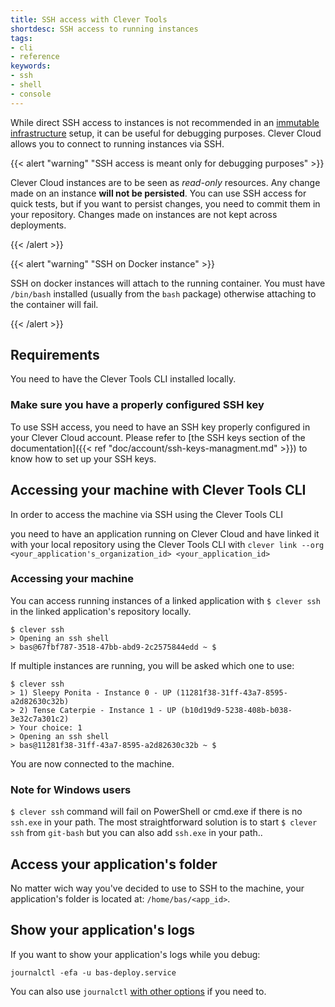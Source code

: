 ```yaml
---
title: SSH access with Clever Tools
shortdesc: SSH access to running instances
tags:
- cli
- reference
keywords:
- ssh
- shell
- console
---
```


While direct SSH access to instances is not recommended in an [immutable infrastructure](https://boxfuse.com/blog/no-ssh.html) setup, it can be useful for debugging purposes. Clever Cloud allows you to connect to running instances via SSH.

{{< alert "warning" "SSH access is meant only for debugging purposes" >}}
    <p>
    Clever Cloud instances are to be seen as <i>read-only</i> resources. Any change made on an instance <b>will not be persisted</b>. You can use SSH access for quick tests, but if you want to persist changes, you need to commit them in your repository. Changes made on instances are not kept across deployments.
    </p>
{{< /alert >}}


  {{< alert "warning" "SSH on Docker instance" >}}
    <p>
      SSH on docker instances will attach to the running container. You must have `/bin/bash` installed (usually from the `bash` package) otherwise attaching to the container will fail.
    </p>
  {{< /alert >}}


## Requirements

You need to have the Clever Tools CLI installed locally.

[//]: # (ref "doc/getting-started/clever-tools-intro.md)


### Make sure you have a properly configured SSH key

To use SSH access, you need to have an SSH key properly configured in your Clever Cloud account. Please refer to [the SSH keys section of the documentation]({{< ref "doc/account/ssh-keys-managment.md" >}}) to know how to set up your SSH keys.

## Accessing your machine with Clever Tools CLI

In order to access the machine via SSH using the Clever Tools CLI 

[//]: # (ref "doc/getting-started/clever-tools-intro.md)

you need to have an application running on Clever Cloud and have linked it with your local repository using the Clever Tools CLI with `clever link --org <your_application's_organization_id> <your_application_id>`

### Accessing your machine

You can access running instances of a linked application with `$ clever ssh` in the linked application's repository locally.

    $ clever ssh
    > Opening an ssh shell
    > bas@67fbf787-3518-47bb-abd9-2c2575844edd ~ $

If multiple instances are running, you will be asked which one to use:

    $ clever ssh
    > 1) Sleepy Ponita - Instance 0 - UP (11281f38-31ff-43a7-8595-a2d82630c32b)
    > 2) Tense Caterpie - Instance 1 - UP (b10d19d9-5238-408b-b038-3e32c7a301c2)
    > Your choice: 1
    > Opening an ssh shell
    > bas@11281f38-31ff-43a7-8595-a2d82630c32b ~ $
    
You are now connected to the machine.

### Note for Windows users
`$ clever ssh` command will fail on PowerShell or cmd.exe if there is no `ssh.exe` in your path. 
The most straightforward solution is to start `$ clever ssh` from `git-bash` but you can also add `ssh.exe` in your path..

## Access your application's folder

No matter wich way you've decided to use to SSH to the machine, your application's folder is located at: `/home/bas/<app_id>`.

## Show your application's logs

If you want to show your application's logs while you debug:

    journalctl -efa -u bas-deploy.service

You can also use `journalctl` [with other options](https://www.commandlinux.com/man-page/man1/journalctl.1.html) if you need to.
